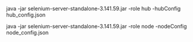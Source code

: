 java -jar selenium-server-standalone-3.141.59.jar -role hub -hubConfig hub_config.json 

java -jar selenium-server-standalone-3.141.59.jar -role node -nodeConfig node_config.json
